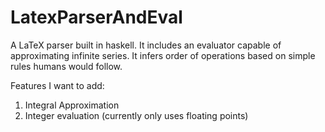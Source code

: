 # LatexParserAndEval
A LaTeX parser built in haskell. 
It includes an evaluator capable of approximating infinite series. 
It infers order of operations based on simple rules humans would follow. 

Features I want to add:
1. Integral Approximation
2. Integer evaluation (currently only uses floating points)
